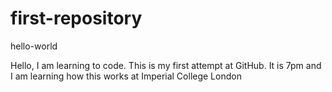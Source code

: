 # first-repository
hello-world 

Hello, 
I am learning to code. This is my first attempt at GitHub. 
It is 7pm and I am learning how this works at Imperial College London
